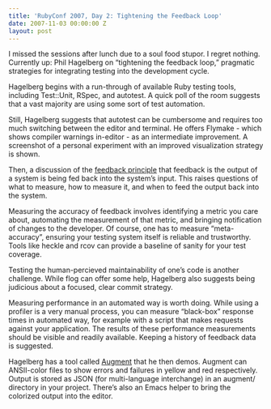 ```yaml
---
title: 'RubyConf 2007, Day 2: Tightening the Feedback Loop'
date: 2007-11-03 00:00:00 Z
layout: post
---
```





I missed the sessions after lunch due to a soul food stupor. I regret nothing. Currently up: Phil Hagelberg on “tightening the feedback loop,” pragmatic strategies for integrating testing into the development cycle.

Hagelberg begins with a run-through of available Ruby testing tools, including Test::Unit, RSpec, and autotest. A quick poll of the room suggests that a vast majority are using some sort of test automation.

Still, Hagelberg suggests that autotest can be cumbersome and requires too much switching between the editor and terminal. He offers Flymake - which shows compiler warnings in-editor - as an intermediate improvement. A screenshot of a personal experiment with an improved visualization strategy is shown.

Then, a discussion of the [feedback principle]() that feedback is the output of a system is being fed back into the system’s input. This raises questions of what to measure, how to measure it, and when to feed the output back into the system.

Measuring the accuracy of feedback involves identifying a metric you care about, automating the measurement of that metric, and bringing notification of changes to the developer. Of course, one has to measure “meta-accuracy”, ensuring your testing system itself is reliable and trustworthy. Tools like heckle and rcov can provide a baseline of sanity for your test coverage.

Testing the human-percieved maintainability of one’s code is another challenge. While flog can offer some help, Hagelberg also suggests being judicious about a focused, clear commit strategy.

Measuring performance in an automated way is worth doing. While using a profiler is a very manual process, you can measure “black-box” response times in automated way, for example with a script that makes requests against your application. The results of these performance measurements should be visible and readily available. Keeping a history of feedback data is suggested.

Hagelberg has a tool called [Augment](http://augment.rubyforge.org/) that he then demos. Augment can ANSII-color files to show errors and failures in yellow and red respectively. Output is stored as JSON (for multi-language interchange) in an augment/ directory in your project. There’s also an Emacs helper to bring the colorized output into the editor.
